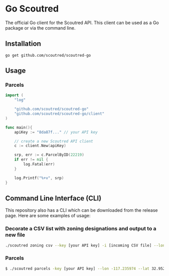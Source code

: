 # Go Scoutred
The official Go client for the Scoutred API. This client can be used as a Go package or via the command line.

## Installation

```
go get github.com/scoutred/scoutred-go
```

## Usage

### Parcels

```go
import (
	"log"

	"github.com/scoutred/scoutred-go"
	"github.com/scoutred/scoutred-go/client"
)

func main(){
	apiKey := "8da87f..." // your API key

	// create a new Scoutred API client
	c := client.New(apiKey)

	srp, err := c.ParcelByID(22219)
	if err != nil {
		log.Fatal(err)
	}

	log.Printf("%+v", srp)	
}
```


## Command Line Interface (CLI)
This repository also has a CLI which can be downloaded from the release page. Here are some examples of usage: 

### Decorate a CSV list with zoning designations and output to a new file

```sh
./scoutred zoning csv --key [your API key] -i [incoming CSV file] --lon [CSV column to map to lat] --lat [CSV column to map to lat] --header --append -o [file to output to]
```


### Parcels

```sh
$ ./scoutred parcels -key [your API key] --lon -117.235974 --lat 32.952645
```
